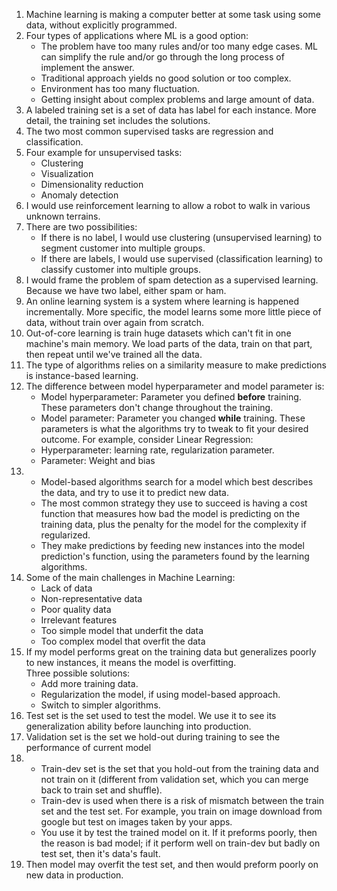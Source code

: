 1. Machine learning is making a computer better at some task using some data, without explicitly programmed.
2. Four types of applications where ML is a good option:
    - The problem have too many rules and/or too many edge cases. ML can simplify the rule and/or go through the long process of implement the answer.
    - Traditional approach yields no good solution or too complex.
    - Environment has too many fluctuation.
    - Getting insight about complex problems and large amount of data.
3. A labeled training set is a set of data has label for each instance. More detail, the training set includes the solutions.
4. The two most common supervised tasks are regression and classification.
5. Four example for unsupervised tasks:
    - Clustering 
    - Visualization
    - Dimensionality reduction
    - Anomaly detection
6. I would use reinforcement learning to allow a robot to walk in various unknown terrains.
7. There are two possibilities:
    - If there is no label, I would use clustering (unsupervised learning) to segment customer into multiple groups.
    - If there are labels, I would use supervised (classification learning) to classify customer into multiple groups. 
8. I would frame the problem of spam detection as a supervised learning. Because we have two label, either spam or ham.
9. An online learning system is a system where learning is happened incrementally. More specific, the model learns some more little piece of data, without train over again from scratch.
10. Out-of-core learning is train huge datasets which can't fit in one machine's main memory. We load parts of the data, train on that part, then repeat until we've trained all the data.
11. The type of algorithms relies on a similarity measure to make predictions is instance-based learning. 
12. The difference between model hyperparameter and model parameter is:
    - Model hyperparameter: Parameter you defined **before** training. These parameters don't change throughout the training.
    - Model parameter: Parameter you changed **while** training. These parameters is what the algorithms try to tweak to fit your desired outcome.
For example, consider Linear Regression:
    - Hyperparameter: learning rate, regularization parameter.
    - Parameter: Weight and bias
13. - Model-based algorithms search for a model which best describes the data, and try to use it to predict new data.
    - The most common strategy they use to succeed is having a cost function that measures how bad the model is predicting on the training data, plus the penalty for the model for the complexity if regularized.
    - They make predictions by feeding new instances into the model prediction's function, using the parameters found by the learning algorithms.
14. Some of the main challenges in Machine Learning:
    - Lack of data
    - Non-representative data
    - Poor quality data
    - Irrelevant features
    - Too simple model that underfit the data 
    - Too complex model that overfit the data
15. If my model performs great on the training data but generalizes poorly to new instances, it means the model is overfitting.<br>
Three possible solutions:
    - Add more training data.
    - Regularization the model, if using model-based approach.
    - Switch to simpler algorithms. 
16. Test set is the set used to test the model. We use it to see its generalization ability before launching into production.
17. Validation set is the set we hold-out during training to see the performance of current model
18. - Train-dev set is the set that you hold-out from the training data and not train on it (different from validation set, which you can merge back to train set and shuffle).
    - Train-dev is used when there is a risk of mismatch between the train set and the test set. For example, you train on image download from google but test on images taken by your apps.
    - You use it by test the trained model on it. If it preforms poorly, then the reason is bad model; if it perform well on train-dev but badly on test set, then it's data's fault.
19. Then model may overfit the test set, and then would preform poorly on new data in production.